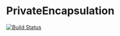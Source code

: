 # PrivateEncapsulation

[![Build Status](https://github.com/nhdaly/PrivateEncapsulation.jl/actions/workflows/CI.yml/badge.svg?branch=main)](https://github.com/nhdaly/PrivateEncapsulation.jl/actions/workflows/CI.yml?query=branch%3Amain)
